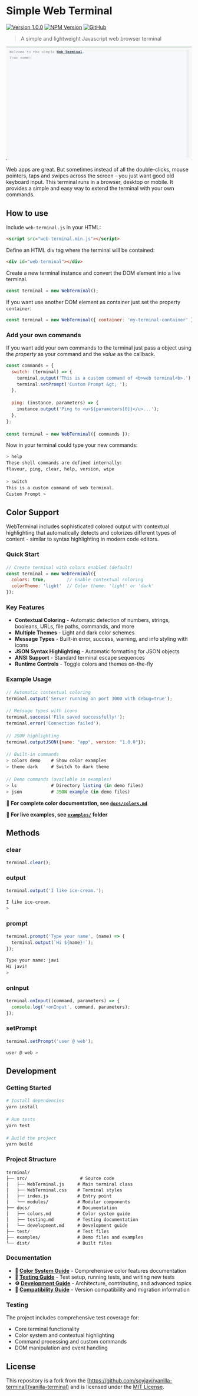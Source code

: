 # Simple Web Terminal

[![Version 1.0.0](https://img.shields.io/badge/Version-1.0.0-blue.svg)](https://github.com/lvcabral/terminal/releases/tag/v1.0.0)
[![NPM Version](https://img.shields.io/npm/v/%40lvcabral%2Fterminal)](https://www.npmjs.com/package/@lvcabral/terminal)
[![GitHub](https://img.shields.io/github/license/lvcabral/terminal)](./LICENSE)

> A simple and lightweight Javascript web browser terminal

<img src='./images/simple-web-terminal.gif' />

Web apps are great. But sometimes instead of all the double-clicks, mouse pointers, taps and swipes across the screen - you just want good old keyboard input. This terminal runs in a browser, desktop or mobile. It provides a simple and easy way to extend the terminal with your own commands.

## How to use

Include `web-terminal.js` in your HTML:

```html
<script src="web-terminal.min.js"></script>
```

Define an HTML div tag where the terminal will be contained:

```html
<div id="web-terminal"></div>
```

Create a new terminal instance and convert the DOM element into a live terminal.

```js
const terminal = new WebTerminal();
```

If you want use another DOM element as container just set the property `container`:

```js
const terminal = new WebTerminal({ container: 'my-terminal-container' });
```

### Add your own commands

If you want add your own commands to the terminal just pass a object using the *property* as your command and the *value* as the callback.

```js
const commands = {
  switch: (terminal) => {
    terminal.output('This is a custom command of <b>web terminal<b>.')
    terminal.setPrompt('Custom Prompt &gt; ');
  },

  ping: (instance, parameters) => {
    instance.output('Ping to <u>${parameters[0]}</u>...');
  },
};

const terminal = new WebTerminal({ commands });
```

Now in your terminal could type your new commands:

```bash
> help
These shell commands are defined internally:
flavour, ping, clear, help, version, wipe

> switch
This is a custom command of web terminal.
Custom Prompt >
```

## Color Support

WebTerminal includes sophisticated colored output with contextual highlighting that automatically detects and colorizes different types of content - similar to syntax highlighting in modern code editors.

### Quick Start

```js
// Create terminal with colors enabled (default)
const terminal = new WebTerminal({
  colors: true,        // Enable contextual coloring
  colorTheme: 'light'  // Color theme: 'light' or 'dark'
});
```

### Key Features

- **Contextual Coloring** - Automatic detection of numbers, strings, booleans, URLs, file paths, commands, and more
- **Multiple Themes** - Light and dark color schemes  
- **Message Types** - Built-in error, success, warning, and info styling with icons
- **JSON Syntax Highlighting** - Automatic formatting for JSON objects
- **ANSI Support** - Standard terminal escape sequences
- **Runtime Controls** - Toggle colors and themes on-the-fly

### Example Usage

```js
// Automatic contextual coloring
terminal.output('Server running on port 3000 with debug=true');

// Message types with icons  
terminal.success('File saved successfully!');
terminal.error('Connection failed');

// JSON highlighting
terminal.outputJSON({name: "app", version: "1.0.0"});

// Built-in commands
> colors demo    # Show color examples
> theme dark     # Switch to dark theme

// Demo commands (available in examples)
> ls             # Directory listing (in demo files)
> json           # JSON example (in demo files)
```

**📖 For complete color documentation, see [`docs/colors.md`](docs/colors.md)**

**🎨 For live examples, see [`examples/`](examples/) folder**

## Methods

### clear

```js
terminal.clear();
```

### output

```js
terminal.output('I like ice-cream.');
```

```bash
I like ice-cream.
>
```

### prompt

```js
terminal.prompt('Type your name', (name) => {
  terminal.output(`Hi ${name}!`);
});
```

```bash
Type your name: javi
Hi javi!
>
```

### onInput

```js
terminal.onInput((command, parameters) => {
  console.log('⚡️onInput', command, parameters);
});
```

### setPrompt

```js
terminal.setPrompt('user @ web');
```

```bash
user @ web >
```

## Development

### Getting Started

```bash
# Install dependencies
yarn install

# Run tests
yarn test

# Build the project  
yarn build
```

### Project Structure

```text
terminal/
├── src/                    # Source code
│   ├── WebTerminal.js     # Main terminal class
│   ├── WebTerminal.css    # Terminal styles
│   ├── index.js           # Entry point
│   └── modules/           # Modular components
├── docs/                  # Documentation
│   ├── colors.md          # Color system guide
│   ├── testing.md         # Testing documentation
│   └── development.md     # Development guide
├── test/                  # Test files
├── examples/              # Demo files and examples
└── dist/                  # Built files
```

### Documentation

- **📖 [Color System Guide](docs/colors.md)** - Comprehensive color features documentation
- **🧪 [Testing Guide](docs/testing.md)** - Test setup, running tests, and writing new tests  
- **⚙️ [Development Guide](docs/development.md)** - Architecture, contributing, and advanced topics
- **🔄 [Compatibility Guide](docs/compatibility.md)** - Version compatibility and migration information

### Testing

The project includes comprehensive test coverage for:

- Core terminal functionality
- Color system and contextual highlighting
- Command processing and custom commands
- DOM manipulation and event handling

## License

This repository is a fork from the [https://github.com/soyjavi/vanilla-terminal](vanilla-terminal) and is licensed under the [MIT License](/LICENSE).
